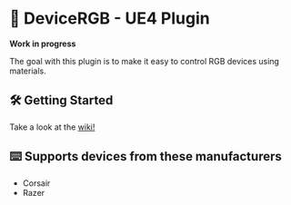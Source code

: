 # 🌈 DeviceRGB  - UE4 Plugin
**Work in progress**

The goal with this plugin is to make it easy to control RGB devices using materials.

## 🛠️ Getting Started
Take a look at the [wiki!](https://github.com/pramberg/DeviceRGB/wiki)

## ⌨️ Supports devices from these manufacturers
* Corsair
* Razer
